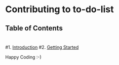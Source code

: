 # Contributing to to-do-list
 ## Table of Contents
 #
 #1. [Introduction](#introduction)
 #2. [Getting Started](#getting-started)

Happy Coding :-)

